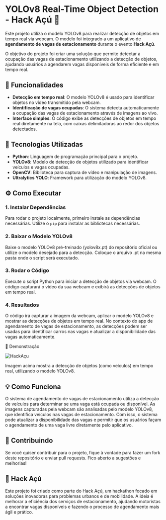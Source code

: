 # YOLOv8 Real-Time Object Detection - Hack Açú 🚗

Este projeto utiliza o modelo YOLOv8 para realizar detecção de objetos em tempo real via webcam. O modelo foi integrado a um aplicativo de **agendamento de vagas de estacionamento** durante o evento **Hack Açú**.

O objetivo do projeto foi criar uma solução que permite detectar a ocupação das vagas de estacionamento utilizando a detecção de objetos, ajudando usuários a agendarem vagas disponíveis de forma eficiente e em tempo real.

## 🚀 Funcionalidades

- **Detecção em tempo real**: O modelo YOLOv8 é usado para identificar objetos no vídeo transmitido pela webcam.
- **Identificação de vagas ocupadas**: O sistema detecta automaticamente a ocupação das vagas de estacionamento através de imagens ao vivo.
- **Interface simples**: O código exibe as detecções de objetos em tempo real diretamente na tela, com caixas delimitadoras ao redor dos objetos detectados.

## 🔧 Tecnologias Utilizadas

- **Python**: Linguagem de programação principal para o projeto.
- **YOLOv8**: Modelo de detecção de objetos utilizado para identificar veículos e vagas ocupadas.
- **OpenCV**: Biblioteca para captura de vídeo e manipulação de imagens.
- **Ultralytics YOLO**: Framework para utilização do modelo YOLOv8.

## ⚙️ Como Executar

### 1. Instalar Dependências

Para rodar o projeto localmente, primeiro instale as dependências necessárias. Utilize o `pip` para instalar as bibliotecas necessárias.

### 2. Baixar o Modelo YOLOv8
Baixe o modelo YOLOv8 pré-treinado (yolov8x.pt) do repositório oficial ou utilize o modelo desejado para a detecção. Coloque o arquivo .pt na mesma pasta onde o script será executado.

### 3. Rodar o Código
Execute o script Python para iniciar a detecção de objetos via webcam. O código capturará o vídeo da sua webcam e exibirá as detecções de objetos em tempo real.

### 4. Resultados
O código irá capturar a imagem da webcam, aplicar o modelo YOLOv8 e mostrar as detecções de objetos em tempo real. No contexto do app de agendamento de vagas de estacionamento, as detecções podem ser usadas para identificar carros nas vagas e atualizar a disponibilidade das vagas automaticamente.

📸 Demonstração

![HackAçu](https://github.com/sthrmzy/YOLOv8-Object-Detection-for-Hack-A-/blob/main/img/B353A73F-3831-40B2-8521-E28950F4F7E3.jpeg)

Imagem acima mostra a detecção de objetos (como veículos) em tempo real, utilizando o modelo YOLOv8.

## 💡 Como Funciona

O sistema de agendamento de vagas de estacionamento utiliza a detecção de veículos para determinar se uma vaga está ocupada ou disponível. As imagens capturadas pela webcam são analisadas pelo modelo YOLOv8, que identifica veículos nas vagas de estacionamento. Com isso, o sistema pode atualizar a disponibilidade das vagas e permitir que os usuários façam o agendamento de uma vaga livre diretamente pelo aplicativo.

## 🤝 Contribuindo

Se você quiser contribuir para o projeto, fique à vontade para fazer um fork deste repositório e enviar pull requests. Fico aberto a sugestões e melhorias!

## 📅 Hack Açú

Este projeto foi criado como parte do Hack Açú, um hackathon focado em soluções inovadoras para problemas urbanos e de mobilidade. A ideia é melhorar a eficiência dos serviços de estacionamento, ajudando motoristas a encontrar vagas disponíveis e fazendo o processo de agendamento mais ágil e prático.

